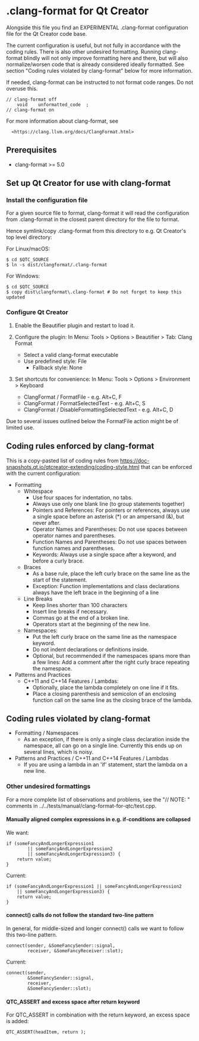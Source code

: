 # .clang-format for Qt Creator

Alongside this file you find an EXPERIMENTAL .clang-format configuration file
for the Qt Creator code base.

The current configuration is useful, but not fully in accordance with the
coding rules. There is also other undesired formatting. Running clang-format
blindly will not only improve formatting here and there, but will also
normalize/worsen code that is already considered ideally formatted. See section
"Coding rules violated by clang-format" below for more information.

If needed, clang-format can be instructed to not format code ranges. Do not
overuse this.

    // clang-format off
        void    unformatted_code  ;
    // clang-format on

For more information about clang-format, see

      <https://clang.llvm.org/docs/ClangFormat.html>

## Prerequisites

 * clang-format >= 5.0

## Set up Qt Creator for use with clang-format

### Install the configuration file

For a given source file to format, clang-format it will read the configuration
from .clang-format in the closest parent directory for the file to format.

Hence symlink/copy .clang-format from this directory to e.g. Qt Creator's top
level directory:

For Linux/macOS:

    $ cd $QTC_SOURCE
    $ ln -s dist/clangformat/.clang-format

For Windows:

    $ cd $QTC_SOURCE
    $ copy dist\clangformat\.clang-format # Do not forget to keep this updated

### Configure Qt Creator

  1. Enable the Beautifier plugin and restart to load it.

  2. Configure the plugin:
     In Menu: Tools > Options > Beautifier > Tab: Clang Format
      * Select a valid clang-format executable
      * Use predefined style: File
          * Fallback style: None

  3. Set shortcuts for convenience:
     In Menu: Tools > Options > Environment > Keyboard
      * ClangFormat / FormatFile - e.g. Alt+C, F
      * ClangFormat / FormatSelectedText - e.g. Alt+C, S
      * ClangFormat / DisableFormattingSelectedText - e.g. Alt+C, D

Due to several issues outlined below the FormatFile action might be of limited
use.

## Coding rules enforced by clang-format

This is a copy-pasted list of coding rules from
<https://doc-snapshots.qt.io/qtcreator-extending/coding-style.html> that can be
enforced with the current configuration:

* Formatting
  * Whitespace
    * Use four spaces for indentation, no tabs.
    * Always use only one blank line (to group statements together)
    * Pointers and References: For pointers or references, always use a single
      space before an asterisk (*) or an ampersand (&), but never after.
    * Operator Names and Parentheses: Do not use spaces between operator names
      and parentheses.
    * Function Names and Parentheses: Do not use spaces between function names
      and parentheses.
    * Keywords: Always use a single space after a keyword, and before a curly
      brace.
  * Braces
    * As a base rule, place the left curly brace on the same line as the start
      of the statement.
    * Exception: Function implementations and class declarations always have
      the left brace in the beginning of a line
  * Line Breaks
    * Keep lines shorter than 100 characters
    * Insert line breaks if necessary.
    * Commas go at the end of a broken line.
    * Operators start at the beginning of the new line.
  * Namespaces:
    * Put the left curly brace on the same line as the namespace keyword.
    * Do not indent declarations or definitions inside.
    * Optional, but recommended if the namespaces spans more than a few lines:
      Add a comment after the right curly brace repeating the namespace.
* Patterns and Practices
  * C++11 and C++14 Features / Lambdas:
    * Optionally, place the lambda completely on one line if it fits.
    * Place a closing parenthesis and semicolon of an enclosing function call
      on the same line as the closing brace of the lambda.

## Coding rules violated by clang-format

* Formatting / Namespaces
  * As an exception, if there is only a single class declaration inside the
    namespace, all can go on a single line.  Currently this ends up on several
    lines, which is noisy.
* Patterns and Practices / C++11 and C++14 Features / Lambdas
  * If you are using a lambda in an 'if' statement, start the lambda on a new
    line.

### Other undesired formattings

For a more complete list of observations and problems, see the "// NOTE: "
comments in ../../tests/manual/clang-format-for-qtc/test.cpp.

#### Manually aligned complex expressions in e.g. if-conditions are collapsed

We want:

    if (someFancyAndLongerExpression1
            || someFancyAndLongerExpression2
            || someFancyAndLongerExpression3) {
        return value;
    }

Current:

    if (someFancyAndLongerExpression1 || someFancyAndLongerExpression2
        || someFancyAndLongerExpression3) {
        return value;
    }

#### connect() calls do not follow the standard two-line pattern

In general, for middle-sized and longer connect() calls we want to follow this
two-line pattern.

    connect(sender, &SomeFancySender::signal,
            receiver, &SomeFancyReceiver::slot);

Current:

    connect(sender,
            &SomeFancySender::signal,
            receiver,
            &SomeFancySender::slot);

#### QTC_ASSERT and excess space after return keyword

For QTC_ASSERT in combination with the return keyword, an excess space is added:

    QTC_ASSERT(headItem, return );

